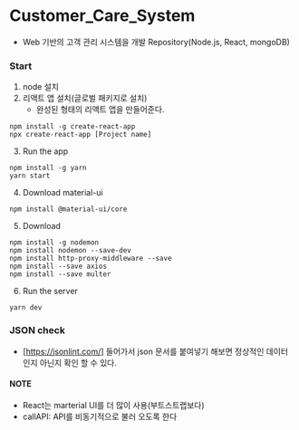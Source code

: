 # Customer_Care_System
- Web 기반의 고객 관리 시스템을 개발 Repository(Node.js, React, mongoDB)

### Start
1. node 설치
2. 리액트 앱 설치(글로벌 패키지로 설치)
    - 완성된 형태의 리액트 앱을 만들어준다.
```
npm install -g create-react-app
npx create-react-app [Project name]
```
3. Run the app
```
npm install -g yarn
yarn start
```
4. Download material-ui
```
npm install @material-ui/core
```
5. Download
```
npm install -g nodemon
npm install nodemon --save-dev
npm install http-proxy-middleware --save
npm install --save axios 
npm install --save multer
```
6. Run the server
```
yarn dev
```

### JSON check
- [https://jsonlint.com/] 들어가서 json 문서를 붙여넣기 해보면 정상적인 데이터 인지 아닌지 확인 할 수 있다.

#### NOTE
- React는 marterial UI를 더 많이 사용(부트스트랩보다)
- callAPI: API를 비동기적으로 불러 오도록 한다
